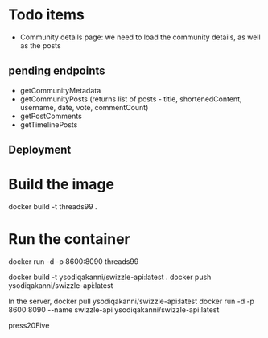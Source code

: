 # Todo items
- Community details page: we need to load the community details, as well as the posts

## pending endpoints
- getCommunityMetadata
- getCommunityPosts (returns list of posts - title, shortenedContent, username, date, vote, commentCount)
- getPostComments
- getTimelinePosts


## Deployment
# Build the image
docker build -t threads99 .

# Run the container
docker run -d -p 8600:8090 threads99

docker build -t ysodiqakanni/swizzle-api:latest .
docker push ysodiqakanni/swizzle-api:latest

In the server,
docker pull ysodiqakanni/swizzle-api:latest
docker run -d -p 8600:8090 --name swizzle-api ysodiqakanni/swizzle-api:latest

press20Five